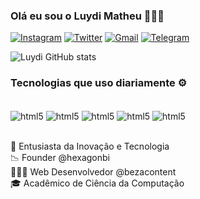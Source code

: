 ### Olá eu sou o Luydi Matheu 👨🏻‍💻

[![Instagram](https://img.shields.io/badge/Instagram-E4405F?style=for-the-badge&logo=instagram&logoColor=white)](https://www.instagram.com/_luydi/)  [![Twitter](https://img.shields.io/badge/Twitter-1DA1F2?style=for-the-badge&logo=twitter&logoColor=white)](https://twitter.com/_luydi) [![Gmail](https://img.shields.io/badge/Gmail-D14836?style=for-the-badge&logo=gmail&logoColor=white)](luydisousa@gmail.com) [![Telegram](https://img.shields.io/badge/Telegram-2CA5E0?style=for-the-badge&logo=telegram&logoColor=white)](https://t.me/luydi)

![Luydi GitHub stats](https://github-readme-stats.vercel.app/api?username=luydigit&show_icons=true&theme=dracula)

### Tecnologias que uso diariamente ⚙

<div style="display: inlline_block"><br/>
  <img align="center" alt="html5" src="https://img.shields.io/badge/Node.js-43853D?style=for-the-badge&logo=node.js&logoColor=white"/> 
  <img align="center" alt="html5" src="https://img.shields.io/badge/React-20232A?style=for-the-badge&logo=react&logoColor=61DAFB"/> 
  <img align="center" alt="html5" src="https://img.shields.io/badge/PostgreSQL-316192?style=for-the-badge&logo=postgresql&logoColor=white"/> 
  <img align="center" alt="html5" src="https://img.shields.io/badge/Figma-F24E1E?style=for-the-badge&logo=figma&logoColor=white"/> 
  <img align="center" alt="html5" src="https://img.shields.io/badge/Wordpress-21759B?style=for-the-badge&logo=wordpress&logoColor=white"/> 
 </div> <br/>

🦾 Entusiasta da Inovação e Tecnologia <br/>
📉 Founder @hexagonbi <br/>
👨🏻‍💻 Web Desenvolvedor @bezacontent <br/>
🎓 Acadêmico de Ciência da Computação
